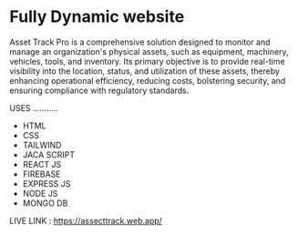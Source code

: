 <h1>Fully Dynamic website</h1>
<p>Asset Track Pro is a comprehensive solution designed to monitor and manage an organization's physical assets, such as equipment, machinery, vehicles, tools, and inventory. Its primary objective is to provide real-time visibility into the location, status, and utilization of these assets, thereby enhancing operational efficiency, reducing costs, bolstering security, and ensuring compliance with regulatory standards.</p>

<P>USES ...........</P>
<ul>
  <li>HTML</li>
  <li>CSS</li>
  <li>TAILWIND</li>
  <li>JACA SCRIPT</li>
  <li>REACT JS</li>
  <li>FIREBASE</li>
  <li>EXPRESS JS</li>
  <li>NODE JS</li>
  <li>MONGO DB</li>
</ul>

LIVE LINK :  https://assecttrack.web.app/


